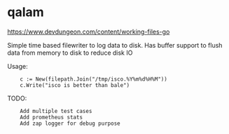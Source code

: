 # qalam

https://www.devdungeon.com/content/working-files-go

Simple time based filewriter to log data to disk. Has buffer support to flush data from memory to disk to reduce disk IO


Usage:


		c := New(filepath.Join("/tmp/isco.%Y%m%d%H%M"))
		c.Write("isco is better than bale")



TODO:

		Add multiple test cases
		Add prometheus stats
		Add zap logger for debug purpose
